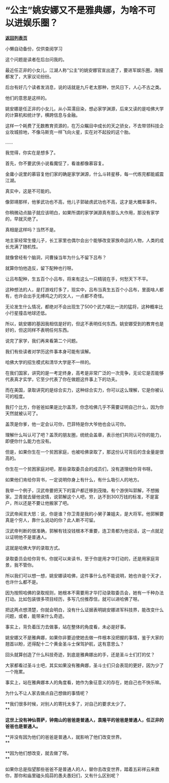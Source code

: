 # “公主”姚安娜又不是雅典娜，为啥不可以进娱乐圈？

[**返回列表页**](/gzh/记忆承载3)

小懒自动备份，仅供查阅学习

这个问题是读者在后台问我的。  

  

最近任正非的小女儿，江湖人称“公主”的姚安娜官宣出道了，要进军娱乐圈，海报都发了，大家议论纷纷。

  

后台有好几个读者发消息，说的话就是九斤老太那种，世风日下，人心不古之类。

  

他们的意思是这样的。  

  

姚安娜是任正非的小女儿，从小耳濡目染，想必家学渊源，后来又读的是哈佛大学的计算机和统计学，横跨信息与金融。

  

这样一个耗费了无数教育资源的，在万众瞩目中成长的天之骄女，不去带领科技企业攻城掠地，不像马斯克一样飞向火星，实在对不起投的这个胎。

  

......

  

我觉得，你实在是想多了。  

  

首先，你不要武侠小说看魔怔了，看谁都像慕容复。

  

金庸小说里的慕容复他们家的确是家学渊源，什么斗转星移，每一代练完都能威震江湖。

  

真实中，这是不可能的。

  

像郭靖那样，他爹武功也不高，他儿子郭破虏武功也不高，这才是大概率事件。

  

你稍微动点脑子就应该明白，如果所谓的家学渊源真有那么大作用，那没有家学的，早就灭绝了。  

  

真相是这样吗？当然不是。

  

地主家经常生傻儿子，长工家里也偶尔会出个能够改变家族命运的人物，人类的成长充满了随机性。

  

就像曾经有个脑洞，问曹操当年为什么不留下吕布？

  

就算你怕他造反，留下配种也行呀。

  

让吕布配种，生五百个小吕布，将来有这么一只精锐在手，何愁天下不平。

  

这种想法的人，是打游戏打多了，现实中，吕布当真生五百个小吕布，里面啥人都有，也许会出手无缚鸡之力的文人，一点都不奇怪。

  

无论发生什么情况，都绝对不会出现生了500个武力堪比一流的猛将，这种概率比小行星撞击地球还低。

  

所以，姚安娜的基因我相信是好的，但这不表明任何东西。姚安娜受到的教育也是好的，但这同样不表明任何东西。

  

说完了家学，我们再来看第二个问题。

  

我们有些读者对学历这件事本身可能有误解。

  

哈佛大学的招生模式和清华大学是不一样的。  

  

在我们国家，讲究的是一考定终身，高考是非常广泛的一次竞争，无论它是否能够代表真才实学，它至少代表了你在做题这件事上下的功夫。

  

而在美国，录取讲究的是综合实力，这种综合实力，你可以这么理解，它是你被认可的程度。

  

我打个比方，你爸爸如果是比尔盖茨，你念哈佛几乎不需要证明自己什么，因为你天然就被认可了。

  

盖茨是你爹，他一定会认可你，巴菲特是你大爷他也会认可你。

  

理解什么叫认可了吧？盖茨的朋友圈，统统会盖章，表示他们共同认可你的能力，即便你什么能力也没有。

  

但是，如果你生在一个贫困家庭，也被哈佛录取了，那这份认可背后的含金量是很高的。

  

你生在一个贫困家庭对吧，那些录取委员会的成员们，没有道理给你背书呀。

  

如果他们肯给你背书，一定说明你身上有什么，有什么吸引人的地方。

  

我举一个例子，汉武帝要把天下的富户都迁移到茂陵。有个游侠叫郭解，不想搬家。卫青就去替他说情，说郭解这个人吧，穷，达不到300万钱的标准，不是富户，所以还是不要让他搬家了吧。

  

汉武帝闻言大怒：说，你是谁？你卫青是我的小舅子兼姐夫，是大将军。他郭解要真是个穷人，靠什么说动的你？此人断不可留。

  

汉武帝判断的很准确，郭解有钱没钱根本不重要，连卫青都为他说话，这一点就足以证明他不是普通人。

  

这就是哈佛大学的录取方式。  

  

录取委员会给你背书，你就可以来读书，至于你是用才华打动的，还是用家庭背景，我不管你。

  

所以我们可以想一想，姚安娜读哈佛，这件事什么也不能说明，她也许是个天才，也许什么都不是。  

  

因为按照哈佛的录取规则，她根本不需要用才华打动录取委员会，她有一千种办法打动。比如包装很多项目经历，多写几份推荐信，就可以进哈佛了呀。

  

把这两点想清楚，你就会明白，没有什么证据表明姚安娜进军科技界，能改变什么问题，或者，能带来什么奇迹。  

  

事实上，背负着压力去做事，站在整体的角度看，未必是好事。

  

姚安娜又不是雅典娜，如果你非要迫使她去做一件根本没把握的事情，鉴于大家的翘首以盼，还得配十二个黄金圣斗士保驾护航，这有意思么？

  

回头就算创造了什么科技奇迹，到底是雅典娜出的手，还是圣斗士们打的仗？

  

大家都看过圣斗士吧，其实如果没有雅典娜，圣斗士们只会表现的更好，因为少了一个拖累。

  

事实上，站在雅典娜本人的角度看，她作为象征意义的存在，她自己也不快乐嘛。

  

为什么不让人家去做点自己想做的事情呢？

  

 **我们很多时候，对别人的寄托太多了，对自己的要求太少了。  
**

  

 **这世上没有神仙菩萨，钟南山的爸爸是普通人，袁隆平的爸爸是普通人，任正非的爸爸也是普通人。**

  

 **并没有因为他们的爸爸是普通人，就影响了他们改变世界。  
**

  

 **因为他们想改变，就去做了呀。  
**

  

如果你总是指望那些爸爸不是普通人的人，替你去改变世界，踏着五彩祥云来救你，那你和庙里磕头捣蒜的愚夫愚妇们，又有什么区别呢？

